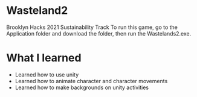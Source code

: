 # Wasteland2

Brooklyn Hacks 2021 Sustainability Track
To run this game, go to the Application folder and download the folder, then run the Wastelands2.exe.

# What I learned
  * Learned how to use unity 
  * Learned how to animate character and character movements
  * Learned how to make backgrounds on unity activities


